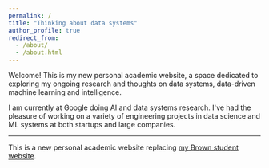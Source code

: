 ```yaml
---
permalink: /
title: "Thinking about data systems"
author_profile: true
redirect_from: 
  - /about/
  - /about.html
---
```


Welcome! This is my new personal academic website, a space dedicated to exploring my ongoing research and thoughts on data systems, data-driven machine learning and intelligence.

I am currently at Google doing AI and data systems research. I've had the pleasure of working on a variety of engineering projects in data science and ML systems at both startups and large companies.

---
This is a new personal academic website replacing [my Brown student website](https://cs.brown.edu/people/yc108/).
